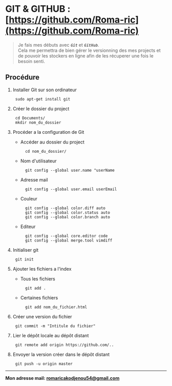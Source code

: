 # GIT & GITHUB : [https://github.com/Roma-ric](https://github.com/Roma-ric)

>Je fais mes débuts avec ***`Git`*** et ***`GitHub`***.\
Cela me permettra de bien gérer le versionning des mes projects et de pouvoir les stockers en ligne afin de les récuperer une fois le besoin senti.

## Procédure

1. Installer Git sur son ordinateur

        sudo apt-get install git

2. Créer le dossier du project

        cd Documents/
        mkdir nom_du_dossier

2. Procéder a la configuration de Git   

    * Accéder au dossier du project

            cd nom_du_dossier/

    * Nom d'utilisateur

            git config --global user.name "userName

    * Adresse mail

            git config --global user.email userEmail

    * Couleur

            git config --global color.diff auto
            git config --global color.status auto
            git config --global color.branch auto

    * Editeur 

            git config --global core.editor code
            git config --global merge.tool vimdiff


3. Initialiser git
    
        git init

4. Ajouter les fichiers a l'index

    * Tous les fichiers

            git add .

    * Certaines fichiers

            git add nom_du_fichier.html

5. Créer une version du fichier

        git commit -m "Intitule du fichier"

6. Lier le dépôt locale au dépôt distant

        git remote add origin https://github.com/..

7. Envoyer la version créer dans le dépôt distant

        git push -u origin master

---
**Mon adresse mail: <romaricakodjenou54@gmail.com>**